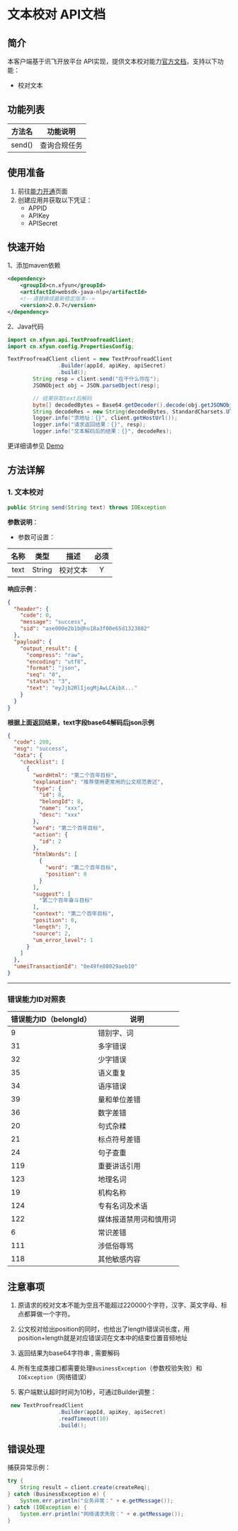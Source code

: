 # 文本校对 API文档

## 简介

本客户端基于讯飞开放平台 API实现，提供文本校对能力[官方文档](https://www.xfyun.cn/doc/nlp/textCorrectionOfficial/API.html)，支持以下功能：

- 校对文本

## 功能列表

| 方法名 | 功能说明     |
| ------ | ------------ |
| send() | 查询合规任务 |

## 使用准备

1. 前往[能力开通](https://www.xfyun.cn/services/textCorrectionOfficial)页面
2. 创建应用并获取以下凭证：
   - APPID 
   - APIKey
   - APISecret

## 快速开始

1、添加maven依赖

```xml
<dependency>
    <groupId>cn.xfyun</groupId>
    <artifactId>websdk-java-nlp</artifactId>
    <!--请替换成最新稳定版本-->
    <version>2.0.7</version>
</dependency>
```

2、Java代码

```java
import cn.xfyun.api.TextProofreadClient;
import cn.xfyun.config.PropertiesConfig;

TextProofreadClient client = new TextProofreadClient
                .Builder(appId, apiKey, apiSecret)
                .build();
        String resp = client.send("在干什么你在");
        JSONObject obj = JSON.parseObject(resp);

        // 结果获取text后解码
        byte[] decodedBytes = Base64.getDecoder().decode(obj.getJSONObject("payload").getJSONObject("output_result").getString("text"));
        String decodeRes = new String(decodedBytes, StandardCharsets.UTF_8);
        logger.info("求地址：{}", client.getHostUrl());
        logger.info("请求返回结果：{}", resp);
        logger.info("文本解码后的结果：{}", decodeRes);
```

更详细请参见 [Demo](https://github.com/iFLYTEK-OP/websdk-java-demo/blob/main/src/main/java/cn/xfyun/demo/nlp/TextProofreadClientApp.java)

## 方法详解

### 1. 文本校对
```java
public String send(String text) throws IOException
```
**参数说明**：

- 参数可设置：

| 名称 |  类型  |   描述   | 必须 |
| :--: | :----: | :------: | :--: |
| text | String | 校对文本 |  Y   |

**响应示例**：

```json
{
  "header": {
    "code": 0,
    "message": "success",
    "sid": "ase000e2b1b@hu18a3f00e65d1323882"
  },
  "payload": {
    "output_result": {
      "compress": "raw",
      "encoding": "utf8",
      "format": "json",
      "seq": "0",
      "status": "3",
      "text": "eyJjb2RlIjogMjAwLCAibX..."
    }
  }
}
```

**根据上面返回结果，text字段base64解码后json示例**

```json
{
  "code": 200,
  "msg": "success",
  "data": {
    "checklist": [
      {
        "wordHtml": "第二个百年目标",
        "explanation": "推荐使用更常用的公文规范表述",
        "type": {
          "id": 8,
          "belongId": 8,
          "name": "xxx",
          "desc": "xxx"
        },
        "word": "第二个百年目标",
        "action": {
          "id": 2
        },
        "htmlWords": [
          {
            "word": "第二个百年目标",
            "position": 0
          }
        ],
        "suggest": [
          "第二个百年奋斗目标"
        ],
        "context": "第二个百年目标",
        "position": 0,
        "length": 7,
        "source": 2,
        "um_error_level": 1
      }
    ]
  },
  "umeiTransactionId": "0e49fe88029aeb10"
}
```

---

### 错误能力ID对照表

| 错误能力ID（belongId） | 说明                   |
| ---------------------- | ---------------------- |
| 9                      | 错别字、词             |
| 31                     | 多字错误               |
| 32                     | 少字错误               |
| 35                     | 语义重复               |
| 34                     | 语序错误               |
| 39                     | 量和单位差错           |
| 36                     | 数字差错               |
| 20                     | 句式杂糅               |
| 21                     | 标点符号差错           |
| 24                     | 句子查重               |
| 119                    | 重要讲话引用           |
| 123                    | 地理名词               |
| 19                     | 机构名称               |
| 124                    | 专有名词及术语         |
| 122                    | 媒体报道禁用词和慎用词 |
| 6                      | 常识差错               |
| 111                    | 涉低俗辱骂             |
| 118                    | 其他敏感内容           |



## 注意事项

1. 原请求的校对文本不能为空且不能超过220000个字符，汉字、英文字母、标点都算做一个字符。

2. 公文校对给出position的同时，也给出了length错误词长度，用position+length就是对应错误词在文本中的结束位置音频地址

4. 返回结果为base64字符串 , 需要解码

5. 所有生成类接口都需要处理`BusinessException`（参数校验失败）和`IOException`（网络错误）

6. 客户端默认超时时间为10秒，可通过Builder调整：

```java
 new TextProofreadClient
                .Builder(appId, apiKey, apiSecret)
                .readTimeout(10)
                .build();
```

## 错误处理
捕获异常示例：
```java
try {
    String result = client.create(createReq);
} catch (BusinessException e) {
    System.err.println("业务异常：" + e.getMessage());
} catch (IOException e) {
    System.err.println("网络请求失败：" + e.getMessage());
}
```
